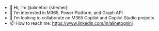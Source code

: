 - 👋 Hi, I’m @alinefmr (she/her)
- 👀 I’m interested in M365, Power Platform, and Graph API
- 💞️ I’m looking to collaborate on M365 Copilot and Copilot Studio projects
- 📫 How to reach me: https://www.linkedin.com/in/alinetognini

<!---
alinefmr/alinefmr is a ✨ special ✨ repository because its `README.md` (this file) appears on your GitHub profile.
You can click the Preview link to take a look at your changes.
--->

